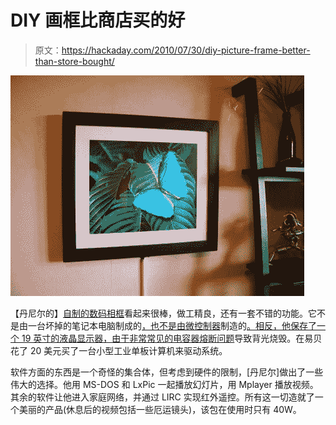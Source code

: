 # DIY 画框比商店买的好

> 原文：<https://hackaday.com/2010/07/30/diy-picture-frame-better-than-store-bought/>

![](img/40998c9600e358e9b9c2770e3bc8b665.png "digital-picture-frame")

【丹尼尔的】[自制的数码相框](http://hallon.shacknet.nu/S_PROJECTS/DDPF/ddpf.html)看起来很棒，做工精良，还有一套不错的功能。它不是由一台坏掉的笔记本电脑制成的[，也不是由微控制器](http://hackaday.com/2009/04/15/eeepc-picture-frame/)制造的[。相反，他保存了一个 19 英寸的液晶显示器，由于](http://hackaday.com/2010/07/19/pic-based-picture-frame/)[非常常见的电容器熔断问题](http://hackaday.com/2009/02/18/lcd-repair/)导致背光烧毁。在易贝花了 20 美元买了一台小型工业单板计算机来驱动系统。

软件方面的东西是一个奇怪的集合体，但考虑到硬件的限制，[丹尼尔]做出了一些伟大的选择。他用 MS-DOS 和 LxPic 一起播放幻灯片，用 Mplayer 播放视频。其余的软件让他进入家庭网络，并通过 LIRC 实现红外遥控。所有这一切造就了一个美丽的产品(休息后的视频包括一些厄运镜头)，该包在使用时只有 40W。